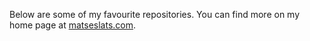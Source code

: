 Below are some of my favourite repositories. You can find more on my home page at [matseslats.com](https://matseslats.com).